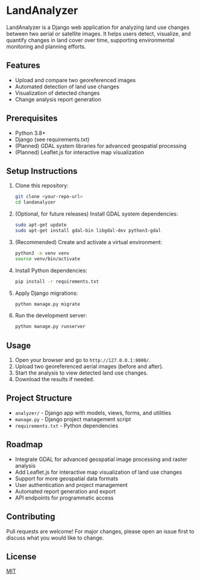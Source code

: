 # LandAnalyzer

LandAnalyzer is a Django web application for analyzing land use changes between two aerial or satellite images. It helps users detect, visualize, and quantify changes in land cover over time, supporting environmental monitoring and planning efforts.

## Features
- Upload and compare two georeferenced images
- Automated detection of land use changes
- Visualization of detected changes
- Change analysis report generation

## Prerequisites
- Python 3.8+
- Django (see requirements.txt)
- (Planned) GDAL system libraries for advanced geospatial processing
- (Planned) Leaflet.js for interactive map visualization

## Setup Instructions
1. Clone this repository:
   ```bash
   git clone <your-repo-url>
   cd landanalyzer
   ```
2. (Optional, for future releases) Install GDAL system dependencies:
   ```bash
   sudo apt-get update
   sudo apt-get install gdal-bin libgdal-dev python3-gdal
   ```
3. (Recommended) Create and activate a virtual environment:
   ```bash
   python3 -m venv venv
   source venv/bin/activate
   ```
4. Install Python dependencies:
   ```bash
   pip install -r requirements.txt
   ```
5. Apply Django migrations:
   ```bash
   python manage.py migrate
   ```
6. Run the development server:
   ```bash
   python manage.py runserver
   ```

## Usage
1. Open your browser and go to `http://127.0.0.1:8000/`.
2. Upload two georeferenced aerial images (before and after).
3. Start the analysis to view detected land use changes.
4. Download the results if needed.

## Project Structure
- `analyzer/` - Django app with models, views, forms, and utilities
- `manage.py` - Django project management script
- `requirements.txt` - Python dependencies

## Roadmap
- Integrate GDAL for advanced geospatial image processing and raster analysis
- Add Leaflet.js for interactive map visualization of land use changes
- Support for more geospatial data formats
- User authentication and project management
- Automated report generation and export
- API endpoints for programmatic access

## Contributing
Pull requests are welcome! For major changes, please open an issue first to discuss what you would like to change.

## License
[MIT](LICENSE)
